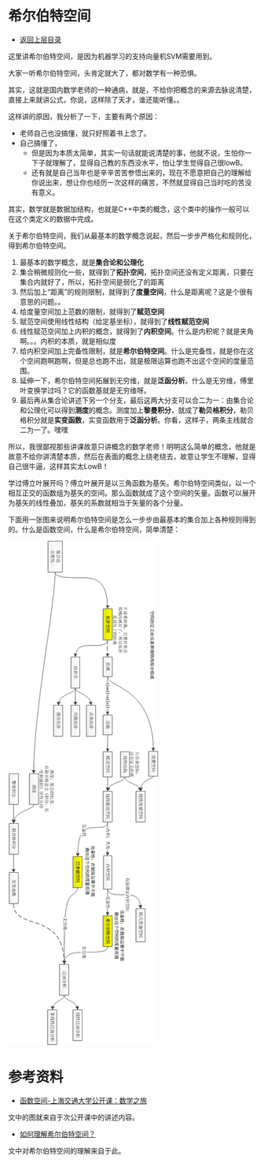 # 希尔伯特空间

* [返回上层目录](../calculus.md)

这里讲希尔伯特空间，是因为机器学习的支持向量机SVM需要用到。

大家一听希尔伯特空间，头肯定就大了，都对数学有一种恐惧。

其实，这就是国内数学老师的一种通病，就是，不给你把概念的来源去脉说清楚，直接上来就讲公式，你说，这样除了天才，谁还能听懂。。

这样讲的原因，我分析了一下，主要有两个原因：

* 老师自己也没搞懂，就只好照着书上念了。
* 自己搞懂了，
  * 但是因为本质太简单，其实一句话就能说清楚的事，他就不说，生怕你一下子就理解了，显得自己教的东西没水平，怕让学生觉得自己很lowB。
  * 还有就是自己当年也是辛辛苦苦参悟出来的，现在不愿意把自己的理解给你说出来，想让你也经历一次这样的痛苦，不然就显得自己当时吃的苦没有意义。 

其实，数学就是数据加结构，也就是C++中类的概念，这个类中的操作一般可以在这个类定义的数据中完成。

关于希尔伯特空间，我们从最基本的数学概念说起，然后一步步严格化和规则化，得到希尔伯特空间。

1. 最基本的数学概念，就是**集合论和公理化**
2. 集合稍微规则化一些，就得到了**拓扑空间**，拓扑空间还没有定义距离，只要在集合内就好了，所以，拓扑空间是弱化了的距离
3. 然后加上“距离”的规则限制，就得到了**度量空间**，什么是距离呢？这是个很有意思的问题。。
4. 给度量空间加上范数的限制，就得到了**赋范空间**
5. 赋范空间使用线性结构（给定基坐标），就得到了**线性赋范空间**
6. 线性赋范空间加上内积的概念，就得到了**内积空间**。什么是内积呢？就是夹角啊。。。内积的本质，就是相似度
7. 给内积空间加上完备性限制，就是**希尔伯特空间**。什么是完备性，就是你在这个空间跑啊跑啊，但是总也跑不出，就是极限运算也跑不出这个空间的度量范围。
8. 延伸一下，希尔伯特空间拓展到无穷维，就是**泛函分析**。什么是无穷维，傅里叶变换学过吗？它的函数基就是无穷维呀。
9. 最后再从集合论讲述下另一个分支，最后这两大分支可以合二为一：由集合论和公理化可以得到**测度**的概念。测度加上**黎曼积分**，就成了**勒贝格积分**，勒贝格积分就是**实变函数**，实变函数用于**泛函分析**。你看，这样子，两条主线就合二为一了。嘿嘿



所以，我很鄙视那些讲课故意只讲概念的数学老师！明明这么简单的概念，他就是故意不给你讲清楚本质，然后在表面的概念上绕老绕去，故意让学生不理解，显得自己很牛逼，这样其实太LowB！



学过傅立叶展开吗？傅立叶展开是以三角函数为基矢。希尔伯特空间类似，以一个相互正交的函数组为基矢的空间。那么函数就成了这个空间的矢量。函数可以展开为基矢的线性叠加，基矢的系数就相当于矢量的各个分量。

下面用一张图来说明希尔伯特空间是怎么一步步由最基本的集合加上各种规则得到的。什么是函数空间，什么是希尔伯特空间，简单清楚：

![function-space](pic/function-space.png)



# 参考资料

* [函数空间-上海交通大学公开课：数学之旅](http://open.163.com/special/cuvocw/shuxuezhilv.html)

文中的图就来自于次公开课中的讲述内容。

* [如何理解希尔伯特空间？](https://www.zhihu.com/question/19967778)

文中对希尔伯特空间的理解来自于此。
